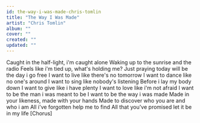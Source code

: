 ```yaml
---
id: the-way-i-was-made-chris-tomlin
title: "The Way I Was Made"
artist: "Chris Tomlin"
album: ""
cover: ""
created: ""
updated: ""
---
```


Caught in the half-light, i'm caught alone
Waking up to the sunrise and the radio
Feels like i'm tied up, what's holding me?
Just praying today will be the day i go free
I want to live like there's no tomorrow
I want to dance like no one's around
I want to sing like nobody's listening
Before i lay my body down
I want to give like i have plenty
I want to love like i'm not afraid
I want to be the man i was meant to be
I want to be the way i was made
Made in your likeness, made with your hands
Made to discover who you are and who i am
All i've forgotten help me to find
All that you've promised let it be in my life
[Chorus]